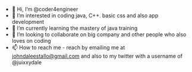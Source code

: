 - 👋 Hi, I’m @coder4engineer
- 👀 I’m interested in coding java, C++. basic css and also app development
- 🌱 I’m currently learning the mastery of java training
- 💞️ I’m looking to collaborate on big company and other people who also loves on coding
- 📫 How to reach me - reach by emailing me at johndaleestallo@gmail.com and also to my twitter with a username of @juixxydale

<!---
coder4engineer/coder4engineer is a ✨ special ✨ repository because its `README.md` (this file) appears on your GitHub profile.
You can click the Preview link to take a look at your changes.
--->
